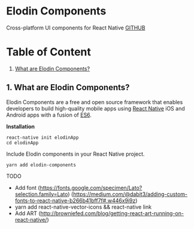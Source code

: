 # Elodin Components
Cross-platform UI components for React Native
[GITHUB](https://github.com/gentryriggen/elodin-components)

# Table of Content
1. [What are Elodin Components?](#1-what-are-elodin-components)



## 1. What are Elodin Components?
Elodin Components are a free and open source framework that enables developers to build high-quality mobile apps using [React Native](https://github.com/facebook/react-native) iOS and Android apps with a fusion of [ES6](http://es6-features.org/#Constants).

**Installation**
```
react-native init elodinApp
cd elodinApp
```

Include Elodin components in your React Native project.
```
yarn add elodin-components
```

TODO
- Add font (https://fonts.google.com/specimen/Lato?selection.family=Lato) (https://medium.com/@dabit3/adding-custom-fonts-to-react-native-b266b41bff7f#.w446x9i9z)
- yarn add react-native-vector-icons && react-native link
- Add ART (http://browniefed.com/blog/getting-react-art-running-on-react-native/)
